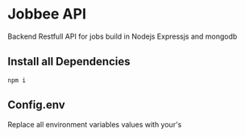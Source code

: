 # Jobbee API

Backend Restfull API for jobs build in Nodejs Expressjs and mongodb

## Install all Dependencies

```
npm i
```

## Config.env

Replace all environment variables values with your's
